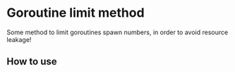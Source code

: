 # Goroutine limit method

Some method to limit goroutines spawn numbers, in order to avoid resource leakage!



## How to use

